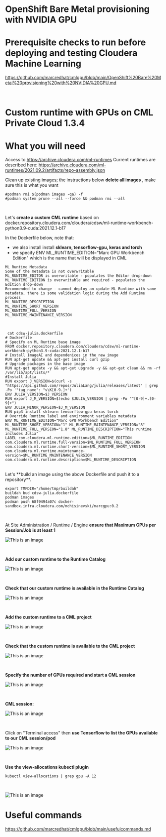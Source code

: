 # OpenShift Bare Metal provisioning with NVIDIA GPU 

# Prerequisite checks to run before deploying and testing Cloudera Machine Learning

https://github.com/marcredhat/cmlgpu/blob/main/OpenShift%20Bare%20Metal%20provisioning%20with%20NVIDIA%20GPU.md

<br>

# Custom runtime with GPUs on CML Private Cloud 1.3.4


# What you will need
Access to https://archive.cloudera.com/ml-runtimes 
Current runtimes are described here:
https://archive.cloudera.com/ml-runtimes/2021.09.2/artifacts/repo-assembly.json 


Clean up existing images; the instructions below **delete all images** , make sure this is what you want

```
#podman rmi $(podman images -qa) -f
#podman system prune --all --force && podman rmi --all
```
<br>

Let's **create a custom CML runtime** based on docker.repository.cloudera.com/cloudera/cdsw/ml-runtime-workbench-python3.9-cuda:2021.12.1-b17

In the Dockerfile below, note that:
- we also install install **sklearn, tensorflow-gpu, keras and torch**
- we specify ENV ML_RUNTIME_EDITION="Marc GPU Workbench Edition" which is the name that will be displayed in CML

```
ML Runtime Metadata
Some of the metadata is not overwritable
ML_RUNTIME_EDITOR is overwritable - populates the Editor drop-down
ML_RUNTIME_EDITION is overwritable and required - populates the Edition drop-down
Recommended to change - cannot deploy an update ML Runtime with same metadata, there is some validation logic during the Add Runtime process
ML_RUNTIME_DESCRIPTION
ML_RUNTIME_SHORT_VERSION
ML_RUNTIME_FULL_VERSION
ML_RUNTIME_MAINTENANCE_VERSION
```

<br>

```
 cat cdsw-julia.dockerfile
# Dockerfile
# Specify an ML Runtime base image
FROM docker.repository.cloudera.com/cloudera/cdsw/ml-runtime-workbench-python3.9-cuda:2021.12.1-b17
# Install ImageAI and dependenices in the new image
RUN apt-get update && apt-get install curl gzip
# Upgrade packages in the base image
RUN apt-get update -y && apt-get upgrade -y && apt-get clean && rm -rf /var/lib/apt/lists/*
#Install Julia
RUN export J_VERSION=$(curl -s "https://api.github.com/repos/JuliaLang/julia/releases/latest" | grep -Po '"tag_name": "v\K[0-9.]+')
ENV JULIA_VERSION=$J_VERSION
RUN export J_M_VERSION=$(echo $JULIA_VERSION | grep -Po "^[0-9]+.[0-9]+")
ENV JULIA_MINOR_VERSION=$J_M_VERSION
RUN pip3 install sklearn tensorflow-gpu keras torch
# Override Runtime label and environment variables metadata
ENV ML_RUNTIME_EDITION="Marc GPU Workbench Edition" ML_RUNTIME_SHORT_VERSION="1" ML_RUNTIME_MAINTENANCE_VERSION="8" ML_RUNTIME_FULL_VERSION="1.8" ML_RUNTIME_DESCRIPTION="This runtime includes Julia"
LABEL com.cloudera.ml.runtime.edition=$ML_RUNTIME_EDITION com.cloudera.ml.runtime.full-version=$ML_RUNTIME_FULL_VERSION com.cloudera.ml.runtime.short-version=$ML_RUNTIME_SHORT_VERSION com.cloudera.ml.runtime.maintenance-version=$ML_RUNTIME_MAINTENANCE_VERSION com.cloudera.ml.runtime.description=$ML_RUNTIME_DESCRIPTION
```

<br>
Let's **build an image using the above Dockerfile and push it to a repository**.

```
export TMPDIR="/home/tmp/buildah"
buildah bud cdsw-julia.dockerfile
podman images
podman push 68f9494a07c docker-sandbox.infra.cloudera.com/mchisinevski/marcgpu:0.2
```

<br>

At Site Administration / Runtime / Engine
**ensure that Maximum GPUs per Session/Job is at least 1**

![This is an image](images/setmaxgpus.png)

<br>

**Add our custom runtime to the Runtime Catalog**

![This is an image](images/addcustomruntimetoruntimecatalog.png)

<br>

**Check that our custom runtime is available in the Runtime Catalog**

![This is an image](images/checkcustomruntimeincatalog.png)

<br>

**Add the custom runtime to a CML project**

![This is an image](images/addcustomruntimetoproject.png)

<br>

**Check that the custom runtime is available to the CML project**

![This is an image](images/checkcustomruntimeisavailabletoproject.png)

<br>

**Specify the number of GPUs required and start a CML session**

![This is an image](images/startsession-specifygpu.png)

<br>

**CML session:**

![This is an image](images/session.png)

<br>

Click on "Terminal access" then **use Tensorflow to list the GPUs available to our CML session/pod**

![This is an image](images/tensorflowlistgpusfrompod.png)

<br>

**Use the view-allocations kubectl plugin**

```
kubectl view-allocations | grep gpu -A 12
```

<br>

![This is an image](images/viewgpuallocations.png)

# Useful commands

https://github.com/marcredhat/cmlgpu/blob/main/usefulcommands.md
